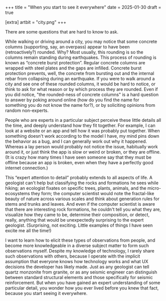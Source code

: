 +++
title = "When you start to see it everywhere"
date = 2025-01-30
draft = true

[extra]
artbit = "city.png"
+++

There are some questions that are hard to know to ask.

While walking or driving around a city, you may notice that some concrete columns (supporting, say, an overpass) appear to have been (retroactively?) rounded. Why? Most usually, this rounding is so the columns remain standing during earthquakes. This process of rounding is known as “concrete burst protection”. Regular concrete columns are wrapped with steel plates and the gaps are infilled. Concrete burst protection prevents, well, the concrete from bursting out and the internal rebar from collapsing during an earthquake. If you were to walk around a city and see one of these rounded columns, it would be hard to notice, or think to ask for what reason or by which process they are rounded. Even if you did notice, "the rounded-ness of concrete columns" is a hard question to answer by poking around online (how do you find the name for something you do not know the name for?), or by soliciting opinions from random non-experts.

People who are experts in a particular subject perceive these little details all the time, and deeply understand how they fit together. For example, I can look at a website or an app and tell how it was probably put together. When something doesn't work according to the model I have, my mind pins down the behavior as a bug, and I can generally work out why it happened. Whereas a lay person would probably not notice the issue, habitually work around it, or just think the app is slow or weird or broken, or they are offline. (It is crazy how many times I have seen someone say that they must be offline because an app is broken, even when they have a perfectly good internet connection.)

This “expert attention to detail” probably extends to all aspects of life. A geologist can't help but classifying the rocks and formations he sees while hiking; an ecologist fixates on specific trees, plants, animals, and the micro-ecosystems they form; the computer scientist would note the fractal-like beauty of nature across various scales and think about generation rules for stems and trunks and leaves. And even if the computer scientist is aware that there are interesting rock formations, he couldn't tell you what they are, visualize how they came to be, determine their composition, or detect, really, anything that would be unexpectedly surprising to the expert geologist. (Surprising, not exciting. Little examples of things I have seen excite me all the time!)

I want to learn how to elicit these types of observations from people, and become more knowledgeable in a diverse subject matter to form such observations myself. Despite my knowledge of technology, I rarely share such observations with others, because I operate with the implicit assumption that everyone knows how technology works and what UX decisions the developer has likely made. Just as any geologist can tell quartz monzonite from granite, or as any seismic engineer can distinguish between standard structural elements and those specifically for seismic reinforcement. But when you have gained an expert understanding of some particular detail, you wonder how you ever lived before you knew that fact, because you start seeing it everywhere.
